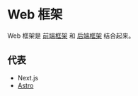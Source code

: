 # Web 框架
Web 框架是 [前端框架](../frontend/readme.md) 和 [后端框架](../backend/readme.md) 结合起来。

## 代表
* Next.js
* [Astro](./content/astro.md)